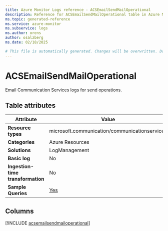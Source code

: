 ```yaml
---
title: Azure Monitor Logs reference - ACSEmailSendMailOperational
description: Reference for ACSEmailSendMailOperational table in Azure Monitor Logs.
ms.topic: generated-reference
ms.service: azure-monitor
ms.subservice: logs
ms.author: orens
author: osalzberg
ms.date: 02/18/2025

# This file is automatically generated. Changes will be overwritten. Do not change this file directly.
---
```


# ACSEmailSendMailOperational

Email Communication Services logs for send operations.


## Table attributes

|Attribute|Value|
|---|---|
|**Resource types**|microsoft.communication/communicationservices|
|**Categories**|Azure Resources|
|**Solutions**| LogManagement|
|**Basic log**|No|
|**Ingestion-time transformation**|No|
|**Sample Queries**|[Yes](/azure/azure-monitor/reference/queries/acsemailsendmailoperational)|



## Columns
  
[!INCLUDE [acsemailsendmailoperational](~/reusable-content/ce-skilling/azure/includes/azure-monitor/reference/tables/acsemailsendmailoperational-include.md)]
